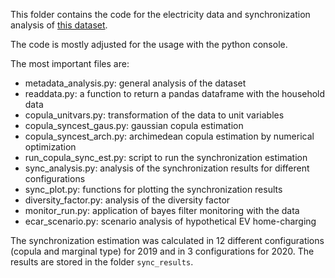 This folder contains the code for the electricity data and synchronization analysis
of [this dataset](https://www.nature.com/articles/s41597-022-01156-1).

The code is mostly adjusted for the usage with the python console.

The most important files are:

- metadata_analysis.py: general analysis of the dataset
- readdata.py: a function to return a pandas dataframe with the household data
- copula_unitvars.py: transformation of the data to unit variables
- copula_syncest_gaus.py: gaussian copula estimation
- copula_syncest_arch.py: archimedean copula estimation by numerical optimization
- run_copula_sync_est.py: script to run the synchronization estimation
- sync_analysis.py: analysis of the synchronization results for different configurations
- sync_plot.py: functions for plotting the synchronization results
- diversity_factor.py: analysis of the diversity factor
- monitor_run.py: application of bayes filter monitoring with the data
- ecar_scenario.py: scenario analysis of hypothetical EV home-charging

The synchronization estimation was calculated in 12 different configurations (copula and marginal type) for 2019 and in
3 configurations for 2020.
The results are stored in the folder `sync_results`.
